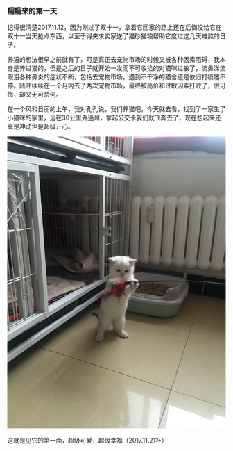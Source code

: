 ### 糯糯来的第一天

记得很清楚2017.11.12，因为刚过了双十一，拿着它回家的路上还在后悔没给它在双十一当天抢点东西，以至于得央求卖家送了猫砂猫粮帮助它度过这几天难熬的日子。

养猫的想法很早之前就有了，可是真正去宠物市场的时候又被各种因素阻碍，我本身是养过猫的，但是之后的日子就开始一发而不可收拾的对猫咪过敏了，流鼻涕流眼泪各种鼻炎的症状不断，包括去宠物市场，遇到不干净的猫舍还是依旧打喷嚏不停。陆陆续续在一个月内去了两次宠物市场，最终被高价和过敏因素打败了，很可惜，却又无可奈何。

在一个风和日丽的上午，我对孔孔说，我们养猫吧，今天就去看，找到了一家生了小猫咪的家里，远在30公里外通州，拿起公交卡我们就飞奔去了，现在想起来还真是冲动但是超级开心。

![1](..\img\1.JPG)

这就是见它的第一面，超级可爱，超级幸福（2017.11.21补）